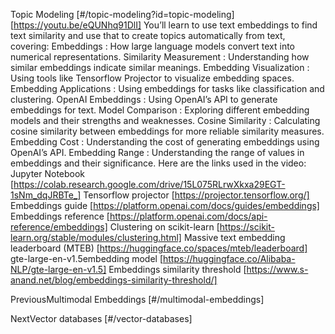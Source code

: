 Topic Modeling [#/topic-modeling?id=topic-modeling] [https://youtu.be/eQUNhq91DlI] You’ll learn to use text embeddings to find text similarity and use that to create topics automatically from text, covering: Embeddings : How large language models convert text into numerical representations. Similarity Measurement : Understanding how similar embeddings indicate similar meanings. Embedding Visualization : Using tools like Tensorflow Projector to visualize embedding spaces. Embedding Applications : Using embeddings for tasks like classification and clustering. OpenAI Embeddings : Using OpenAI’s API to generate embeddings for text. Model Comparison : Exploring different embedding models and their strengths and weaknesses. Cosine Similarity : Calculating cosine similarity between embeddings for more reliable similarity measures. Embedding Cost : Understanding the cost of generating embeddings using OpenAI’s API. Embedding Range : Understanding the range of values in embeddings and their significance. Here are the links used in the video: Jupyter Notebook [https://colab.research.google.com/drive/15L075RLrwXkxa29EGT-1sNm_dqJRBTe_] Tensorflow projector [https://projector.tensorflow.org/] Embeddings guide [https://platform.openai.com/docs/guides/embeddings] Embeddings reference [https://platform.openai.com/docs/api-reference/embeddings] Clustering on scikit-learn [https://scikit-learn.org/stable/modules/clustering.html] Massive text embedding leaderboard (MTEB) [https://huggingface.co/spaces/mteb/leaderboard] gte-large-en-v1.5embedding model [https://huggingface.co/Alibaba-NLP/gte-large-en-v1.5] Embeddings similarity threshold [https://www.s-anand.net/blog/embeddings-similarity-threshold/]

PreviousMultimodal Embeddings [#/multimodal-embeddings]

NextVector databases [#/vector-databases]